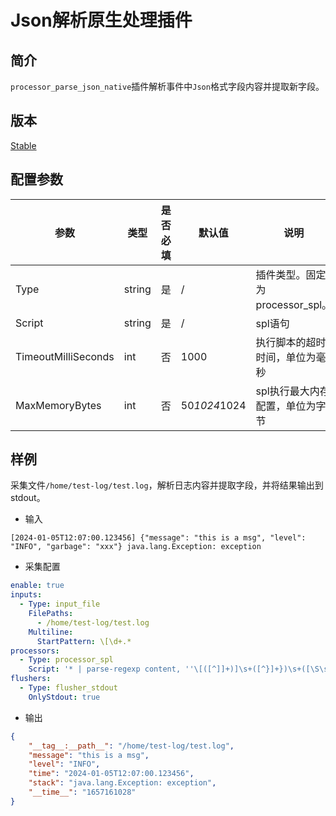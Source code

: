 # Json解析原生处理插件

## 简介

`processor_parse_json_native`插件解析事件中`Json`格式字段内容并提取新字段。

## 版本

[Stable](../stability-level.md)

## 配置参数

|  **参数**  |  **类型**  |  **是否必填**  |  **默认值**  |  **说明**  |
| --- | --- | --- | --- | --- |
|  Type  |  string  |  是  |  /  |  插件类型。固定为processor\_spl。  |
|  Script  |  string  |  是  |  /  |  spl语句  |
|  TimeoutMilliSeconds  |  int  |  否  |  1000  |  执行脚本的超时时间，单位为毫秒  |
|  MaxMemoryBytes  |  int  |  否  |  50*1024*1024  |  spl执行最大内存配置，单位为字节  |

## 样例

采集文件`/home/test-log/test.log`，解析日志内容并提取字段，并将结果输出到stdout。

- 输入

```
[2024-01-05T12:07:00.123456] {"message": "this is a msg", "level": "INFO", "garbage": "xxx"} java.lang.Exception: exception
```

- 采集配置

```yaml
enable: true
inputs:
  - Type: input_file
    FilePaths:
      - /home/test-log/test.log
    Multiline:
      StartPattern: \[\d+.*
processors:
  - Type: processor_spl
    Script: '* | parse-regexp content, ''\[([^]]+)]\s+([^}]+})\s+([\S\s]*)'' as time,json,stack | parse-json json | project-away garbage,json,content'
flushers:
  - Type: flusher_stdout
    OnlyStdout: true
```

- 输出

```json
{
    "__tag__:__path__": "/home/test-log/test.log",
	"message": "this is a msg",
	"level": "INFO",
	"time": "2024-01-05T12:07:00.123456",
	"stack": "java.lang.Exception: exception",
    "__time__": "1657161028"
}
```
